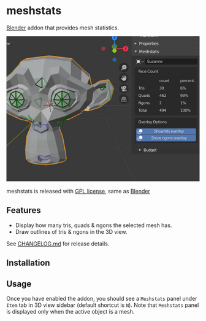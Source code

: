 # meshstats

[Blender](https://www.blender.org/) addon that provides mesh statistics.

![screenshot_v0.1_1.jpeg](./img/screenshot_v0.1_1.jpeg)

meshstats is released with [GPL license](./COPYING.txt), same as [Blender](https://www.blender.org/about/license/)

## Features

- Display how many tris, quads & ngons the selected mesh has.
- Draw outlines of tris & ngons in the 3D view.

See [CHANGELOG.md](./CHANGELOG.md) for release details.

## Installation

## Usage

Once you have enabled the addon, you should see a `Meshstats` panel under `Item` tab in 3D view sidebar (default shortcut is `N`).  Note that `Meshstats` panel is displayed only when the active object is a mesh.

